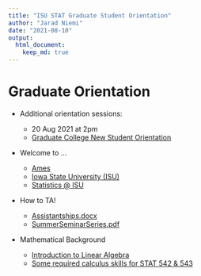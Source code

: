 ```yaml
---
title: "ISU STAT Graduate Student Orientation"
author: "Jarad Niemi"
date: "2021-08-10"
output: 
  html_document:
    keep_md: true
---
```


# Graduate Orientation 

- Additional orientation sessions:
  - 20 Aug 2021 at 2pm
  - [Graduate College New Student Orientation](https://www.grad-college.iastate.edu/student/orientation/) 


- Welcome to ...
  - [Ames](ames.html)
  - [Iowa State University (ISU)](isu.html)
  - [Statistics @ ISU](stat.html)
- How to TA!
  - [Assistantships.docx](files/Assistantships.docx)
  - [SummerSeminarSeries.pdf](files/SummerSeminarSeries.pdf)
- Mathematical Background
  - [Introduction to Linear Algebra](files/StatLinearAlgebraIntro.pdf)
  - [Some required calculus skills for STAT 542 & 543](files/STAT542_543_Calculus.pdf)
